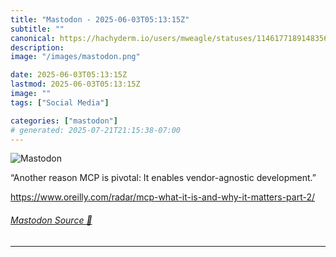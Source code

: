 ```yaml
---
title: "Mastodon - 2025-06-03T05:13:15Z"
subtitle: ""
canonical: https://hachyderm.io/users/mweagle/statuses/114617718914835650
description:
image: "/images/mastodon.png"

date: 2025-06-03T05:13:15Z
lastmod: 2025-06-03T05:13:15Z
image: ""
tags: ["Social Media"]

categories: ["mastodon"]
# generated: 2025-07-21T21:15:38-07:00
---
```

![Mastodon](/images/mastodon.png)

<p>“Another reason MCP is pivotal: It enables vendor-agnostic development.”</p><p><a href="https://www.oreilly.com/radar/mcp-what-it-is-and-why-it-matters-part-2/" target="_blank" rel="nofollow noopener noreferrer" translate="no"><span class="invisible">https://www.</span><span class="ellipsis">oreilly.com/radar/mcp-what-it-</span><span class="invisible">is-and-why-it-matters-part-2/</span></a></p>


###### [Mastodon Source 🐘](https://hachyderm.io/@mweagle/114617718914835650)

___
